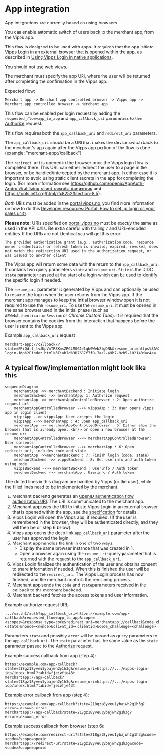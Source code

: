 <!-- START_METADATA
---
title: App integration
sidebar_label: App integration
sidebar_position: 20
description: Enable automatic switch of users back to the merchant app from the Vipps app.
pagination_next: null
pagination_prev: null
---
END_METADATA -->

# App integration

App integrations are currently based on using browsers.

You can enable automatic switch of users back to the merchant app, from the Vipps app.

This flow is designed to be used with apps.
It requires that the app initiate Vipps Login in an external browser that is opened within the app,
as described in
[Using Vipps Login in native applications](important-information.md#using-vipps-login-in-native-applications).

You should not use web views.

The merchant must specify the app URI, where the user will be returned after completing the confirmation in the Vipps app.

Expected flow:

```text
Merchant app -> Merchant app controlled browser -> Vipps app -> Merchant app controlled browser -> Merchant app
```

This flow can be enabled per login request by adding the `requested_flow=app_to_app`
and `app_callback_uri` parameters to the [Authorize](integration.md#oauth-20-authorize) request.

This flow requires both the `app_callback_uri` and `redirect_uri` parameters.

The `app_callback_uri` should be a URI that makes the device switch back to the merchant's
app again after the Vipps app portion of the flow is done (example: "merchant-app://callback").

The `redirect_uri` is opened in the browser once the Vipps login flow is completed there.
This URL can either redirect the user to a page in the browser, or be handled/intercepted by the merchant app.
In either case it is important to avoid using static client secrets in the app for completing the login.
(For more information see <https://github.com/openid/AppAuth-Android#utilizing-client-secrets-dangerous> and <https://tools.ietf.org/html/rfc8252#section-8.5>).

*Both* URIs must be added in the [portal.vipps.no](https://portal.vipps.no/),
you find more information on how to do this [Developer resources: Portal: How to set up login on your sales unit?](https://developer.vippsmobilepay.com/docs/developer-resources/portal#how-to-setup-login-on-your-sales-unit).

**Please note:** URIs specified on [portal.vipps.no](https://portal.vipps.no/)
must be *exactly* the same as used in the API calls. Be extra careful with
trailing `/` and URL-encoded entities. If the URIs are not identical you will get
this error:

```text
The provided authorization grant (e.g., authorization code, resource owner credentials) or refresh token is invalid, expired, revoked, does not match the redirection URI used in the authorization request, or was issued to another client
```

The Vipps app will return some data with the return to the `app_callback_uri`.
It contains two query parameters `state` and `resume_uri`.
`State` is the OIDC `state` parameter passed at the start of a login which can be used to identify the specific login if needed.

The `resume_uri` parameter is generated by Vipps
and can optionally be used to resume the login when the user returns from the Vipps app.
If the merchant app manages to keep the initial browser window open it is not required to use the `resume_uri`.
To use the `resume_uri`, it must be opened in the same browser used in the initial phase
(such as `ASWebAuthenticationSession` or *Chrome Custom Tabs*). It is required that the browser contains the cookies
from the interaction that happens before the user is sent to the Vipps app.

Example `app_callback_uri` request

```http
merchant-app://callback/?state=RFiQdrl_lvJUpVmTRSKmsZRGLM0G1N1qh0WebZ1gDNk&resume_uri=https%3A%2F%2Fapi.vipps.no%2Fvipps-login-idp%2Findex.html%3FtabId%3D7607f7f0-7ae2-49b7-9cb5-102143dac4ea
```

## A typical flow/implementation might look like this

```mermaid
sequenceDiagram
    merchantApp ->> merchantBackend : Initiate login
    merchantBackend ->> merchantApp: 1: Authorize request
    merchantApp ->> merchantAppControlledBrowser : 2: Open authorize request url
    merchantAppControlledBrowser -->> vippsApp : 3: User opens Vipps app in login client
    vippsApp -->> vippsApp: User accepts the login
    vippsApp -->> merchantApp : 4: Open app_callback_uri
    merchantApp ->> merchantAppControlledBrowser : 5: Either show the browser that is already open, <br/> or open a new browser at the resume_uri
    merchantAppControlledBrowser -->> merchantAppControlledBrowser: User consents
    merchantAppControlledBrowser -->> merchantApp : 6: Open redirect_uri, includes code and state
    merchantApp ->>merchantBackend : 7: Finish login (code, state)
    merchantBackend ->> vippsBackend : 8: Get userinfo and auth token using code
    vippsBackend -->> merchantBackend : Userinfo / Auth token
    merchantBackend ->> merchantApp : Userinfo / Auth token
```

The dotted lines in this diagram are handled by Vipps (or the user),
while the filled lines need to be implemented by the merchant.

1. Merchant backend generates an [OpenID authentication flow authorization URI](core-concepts.md#oauth-20-authorize).
   The URI is communicated to the merchant app.
2. Merchant app uses the URI to initiate Vipps Login in an external browser that is opened within the app,
   see the [specification](important-information.md##using-vipps-login-in-native-applications) for details.
3. Vipps Login will open the Vipps app, if required.
   (If the user is remembered in the browser, they will be authenticated directly,
   and they will then be on step 6 below).
4. Vipps app opens the deep link `app_callback_uri` parameter after the user has approved the login.
5. Merchant app handles the link in one of two ways:
    * Display the same browser instance that was created in 1.
    * Open a browser again using the `resume_uri`-query parameter that is returned with the request to the `app_callback_uri`.
6. Vipps Login finalizes the authentication of the user and obtains consent to share information if needed.
   When this is finished the user will be redirected to the `redirect_uri`.
   The Vipps Login process has now finished, and the merchant controls the remaining process.
7. Merchant app sends the `code` and `state`parameters received in the callback to the merchant backend.
8. Merchant backend fetches the access tokens and user information.

Example authorize request URL:

```http
.../oauth2/auth?app_callback_uri=https://example.com/app-callback&requested_flow=app_to_app&scope=<scopes>&response_type=code&redirect_uri=merchantapp://callback&code_challenge_method=S256&state=<state>&nonce=<nonce>&client_id=<clientid>&code_challenge=<challenge>
```

Parameters `state` and possibly `error` will be passed as query parameters to the `app_callback_uri`. The `state` parameter has the same value as the `state` parameter passed to the [Authorize](core-concepts.md#oauth-20-authorize) request.

Example success callback from app (step 4):

```http
https://example.com/app-callback?state=218gz18yveu1ybajwh2g1h3g&resume_uri=https://.../vipps-login-idp/index.html?tabid=fjeiwfje43t
merchantapp://app-callback?state=218gz18yveu1ybajwh2g1h3g&resume_uri=https://.../vipps-login-idp/index.html?tabid=fjeiwfje43t
```

Example error callback from app (step 4):

```http
https://example.com/app-callback?state=218gz18yveu1ybajwh2g1h3g?error=unknown_error
merchantapp://app-callback?state=218gz18yveu1ybajwh2g1h3g?error=unknown_error
```

Example success callback from browser (step 6):

```http
https://example.com/redirect-uri?state=218gz18yveu1ybajwh2g1h3g&code=<code>&scope=openid
merchantapp://redirect-uri?state=218gz18yveu1ybajwh2g1h3g&code=<code>&scope=openid
```
